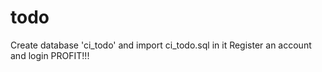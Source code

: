 todo
====
Create database 'ci_todo' and import ci_todo.sql in it
Register an account and login
PROFIT!!!
